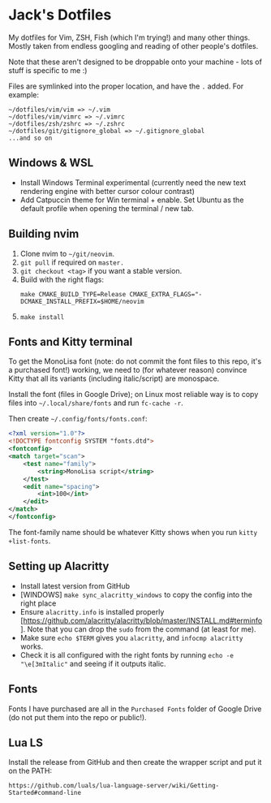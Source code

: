 # Jack's Dotfiles

My dotfiles for Vim, ZSH, Fish (which I'm trying!) and many other things. Mostly taken from endless googling and reading of other people's dotfiles.

Note that these aren't designed to be droppable onto your machine - lots of stuff is specific to me :)

Files are symlinked into the proper location, and have the `.` added. For example:

```
~/dotfiles/vim/vim => ~/.vim
~/dotfiles/vim/vimrc => ~/.vimrc
~/dotfiles/zsh/zshrc => ~/.zshrc
~/dotfiles/git/gitignore_global => ~/.gitignore_global
...and so on
```

## Windows & WSL
- Install Windows Terminal experimental (currently need the new text rendering engine with better cursor colour contrast)
- Add Catpuccin theme for Win terminal + enable. Set Ubuntu as the default profile when opening the terminal / new tab.

## Building nvim

1. Clone nvim to `~/git/neovim`.
1. `git pull` if required on `master.`
1. `git checkout <tag>` if you want a stable version.
1. Build with the right flags:
    ```
    make CMAKE_BUILD_TYPE=Release CMAKE_EXTRA_FLAGS="-DCMAKE_INSTALL_PREFIX=$HOME/neovim
    ```
1. `make install`


## Fonts and Kitty terminal

To get the MonoLisa font (note: do not commit the font files to this repo, it's a purchased font!) working, we need to (for whatever reason) convince Kitty that all its variants (including italic/script) are monospace.

Install the font (files in Google Drive); on Linux most reliable way is to copy files into `~/.local/share/fonts` and run `fc-cache -r`.

Then create `~/.config/fonts/fonts.conf`:

```xml
<?xml version="1.0"?>
<!DOCTYPE fontconfig SYSTEM "fonts.dtd">
<fontconfig>
<match target="scan">
    <test name="family">
        <string>MonoLisa script</string>
    </test>
    <edit name="spacing">
        <int>100</int>
    </edit>
</match>
</fontconfig>
```

The font-family name should be whatever Kitty shows when you run `kitty +list-fonts`.

## Setting up Alacritty
- Install latest version from GitHub
- [WINDOWS] `make sync_alacritty_windows` to copy the config into the right place
- Ensure `alacritty.info` is installed properly [https://github.com/alacritty/alacritty/blob/master/INSTALL.md#terminfo]. Note that you can drop the `sudo` from the command (at least for me).
- Make sure `echo $TERM` gives you `alacritty`, and `infocmp alacritty` works.
- Check it is all configured with the right fonts by running `echo -e "\e[3mItalic"` and seeing if it outputs italic.

## Fonts

Fonts I have purchased are all in the `Purchased Fonts` folder of Google Drive (do not put them into the repo or public!).

## Lua LS

Install the release from GitHub and then create the wrapper script and put it on the PATH:

```
https://github.com/luals/lua-language-server/wiki/Getting-Started#command-line
```

